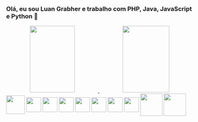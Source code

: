 ### Olá, eu sou Luan Grabher e trabalho com PHP, Java, JavaScript e Python 👋

<div align="center">
  <a href="https://github.com/luan-grabher">
  <img height="180em" width="49%" src="https://github-readme-stats.vercel.app/api?username=luan-grabher&show_icons=true&theme=github_dark&include_all_commits=true&count_private=true&hide=contribs,issues,stars"/>
  <img height="180em" width="50%" src="https://github-readme-stats.vercel.app/api/top-langs/?username=luan-grabher&layout=compact&langs_count=7&theme=github_dark"/>
</div>

  <div style="display: inline-block">      
            <img align="center" width="50em" src="https://cdn.jsdelivr.net/gh/devicons/devicon/icons/php/php-original.svg" />
            <img align="center" width="40em" src="https://cdn.jsdelivr.net/gh/devicons/devicon/icons/javascript/javascript-original.svg" />
            <img align="center" width="40em" src="https://cdn.jsdelivr.net/gh/devicons/devicon/icons/java/java-original-wordmark.svg" />
            <img align="center" width="40em" src="https://cdn.jsdelivr.net/gh/devicons/devicon/icons/laravel/laravel-plain-wordmark.svg" />    
            <img align="center" width="40em" src="https://cdn.jsdelivr.net/gh/devicons/devicon/icons/html5/html5-original-wordmark.svg" />          
            <img align="center" width="40em" src="https://cdn.jsdelivr.net/gh/devicons/devicon/icons/css3/css3-original-wordmark.svg" />          
            <img align="center" width="40em" src="https://cdn.jsdelivr.net/gh/devicons/devicon/icons/selenium/selenium-original.svg" />          
            <img align="center" width="40em" src="https://cdn.jsdelivr.net/gh/devicons/devicon/icons/python/python-original.svg" />    
            <img align="center" width="60em" src="https://cdn.jsdelivr.net/gh/devicons/devicon/icons/mysql/mysql-original-wordmark.svg" />    
            <img align="center" width="60em" src="https://cdn.jsdelivr.net/gh/devicons/devicon/icons/sqlite/sqlite-original-wordmark.svg" />          
  </div>
